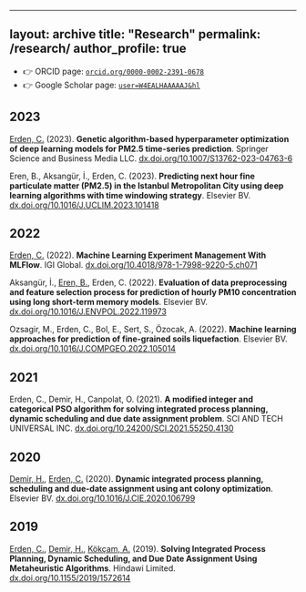 ---
 layout: archive 
 title: "Research" 
 permalink: /research/ 
 author_profile: true 
 ---

- 👉 ORCID page: [`orcid.org/0000-0002-2391-0678`](https://orcid.org/0000-0002-2391-0678)
- 👉 Google Scholar page: [`user=W4EALHAAAAAJ&hl`](https://scholar.google.com/citations?user=W4EALHAAAAAJ&hl=en&oi=ao)

## 2023
[Erden, C.](http://orcid.org/0000-0002-7311-862X) (2023). **Genetic algorithm-based hyperparameter optimization of deep learning models for PM2.5 time-series prediction**. Springer Science and Business Media LLC. [dx.doi.org/10.1007/S13762-023-04763-6](http://dx.doi.org/10.1007/S13762-023-04763-6)

Eren, B., Aksangür, İ., Erden, C. (2023). **Predicting next hour fine particulate matter (PM2.5) in the Istanbul Metropolitan City using deep learning algorithms with time windowing strategy**. Elsevier BV. [dx.doi.org/10.1016/J.UCLIM.2023.101418](http://dx.doi.org/10.1016/J.UCLIM.2023.101418)


## 2022
[Erden, C.](http://orcid.org/0000-0002-7311-862X) (2022). **Machine Learning Experiment Management With MLFlow**. IGI Global. [dx.doi.org/10.4018/978-1-7998-9220-5.ch071](http://dx.doi.org/10.4018/978-1-7998-9220-5.ch071)

Aksangür, İ., [Eren, B.](http://orcid.org/0000-0001-6747-7004), Erden, C. (2022). **Evaluation of data preprocessing and feature selection process for prediction of hourly PM10 concentration using long short-term memory models**. Elsevier BV. [dx.doi.org/10.1016/J.ENVPOL.2022.119973](http://dx.doi.org/10.1016/J.ENVPOL.2022.119973)

Ozsagir, M., Erden, C., Bol, E., Sert, S., Özocak, A. (2022). **Machine learning approaches for prediction of fine-grained soils liquefaction**. Elsevier BV. [dx.doi.org/10.1016/J.COMPGEO.2022.105014](http://dx.doi.org/10.1016/J.COMPGEO.2022.105014)


## 2021
Erden, C., Demir, H., Canpolat, O. (2021). **A modified integer and categorical PSO algorithm for solving integrated process planning, dynamic scheduling and due date assignment problem**. SCI AND TECH UNIVERSAL INC. [dx.doi.org/10.24200/SCI.2021.55250.4130](http://dx.doi.org/10.24200/SCI.2021.55250.4130)


## 2020
[Demir, H.](http://orcid.org/0000-0003-1949-9676), [Erden, C.](http://orcid.org/0000-0002-7311-862X) (2020). **Dynamic integrated process planning, scheduling and due-date assignment using ant colony optimization**. Elsevier BV. [dx.doi.org/10.1016/J.CIE.2020.106799](http://dx.doi.org/10.1016/J.CIE.2020.106799)


## 2019
[Erden, C.](http://orcid.org/0000-0002-7311-862X), [Demir, H.](http://orcid.org/0000-0003-1949-9676), [Kökçam, A.](http://orcid.org/0000-0002-4757-1594) (2019). **Solving Integrated Process Planning, Dynamic Scheduling, and Due Date Assignment Using Metaheuristic Algorithms**. Hindawi Limited. [dx.doi.org/10.1155/2019/1572614](http://dx.doi.org/10.1155/2019/1572614)

